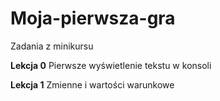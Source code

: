 # Moja-pierwsza-gra
Zadania z minikursu

**Lekcja 0**
Pierwsze wyświetlenie tekstu w konsoli

**Lekcja 1**
Zmienne i wartości warunkowe
